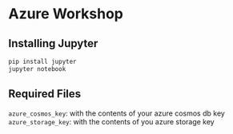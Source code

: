 # Azure Workshop

## Installing Jupyter
```bash
pip install jupyter
jupyter notebook
```

## Required Files
`azure_cosmos_key`: with the contents of your azure cosmos db key  
`azure_storage_key`: with the contents of you azure storage key  
